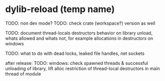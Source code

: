 # dylib-reload (temp name)

TODO: non dev mode?
TODO: check crate (workspace?) version as well

TODO: document thread-locals destructors behavior on library unload,
      whats allowed and whats not, for example allocations in destructors on windows

TODO: what to do with dead locks, leaked file handles, net sockets

after release:
TODO: windows: check spawned threads & successful unloading of library,
      lift alloc restriction of thread-local destructors in main thread of module
